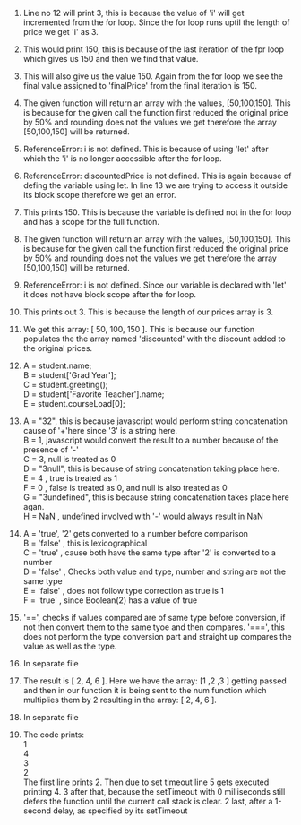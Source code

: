 1. Line no 12 will print 3, this is because the value of 'i' will get incremented from the for loop. Since the for loop runs uptil the length of price we get 'i' as 3.
    
2. This would print 150, this is because of the last iteration of the fpr loop which gives us 150 and then we find that value.
   
3. This will also give us the value 150. Again from the for loop we see the final value assigned to 'finalPrice' from the final iteration is 150. 
   
4. The given function will return an array with the values, [50,100,150]. This is because for the given call the function first reduced the original price by 50% and rounding does not the values we get therefore the array [50,100,150] will be returned. 
   
5. ReferenceError: i is not defined. This is because of using 'let' after which the 'i' is no longer accessible after the for loop. 
   
6. ReferenceError: discountedPrice is not defined. This is again because of defing the variable using let. In line 13 we are trying to access it outside its block scope therefore we get an error.
   
7. This prints 150. This is because the variable is defined not in the for loop and has a scope for the full function. 
   
8. The given function will return an array with the values, [50,100,150]. This is because for the given call the function first reduced the original price by 50% and rounding does not the values we get therefore the array [50,100,150] will be returned.
   
9.  ReferenceError: i is not defined. Since our variable is declared with 'let' it does not have block scope after the for loop. 
    
10. This prints out 3. This is because the length of our prices array is 3. 
    
11. We get this array: [ 50, 100, 150 ]. This is because our function populates the the array named 'discounted' with the discount added to the original prices. 
    
12. A = student.name;<br>
    B = student['Grad Year'];<br>
    C = student.greeting();<br>
    D = student['Favorite Teacher'].name;<br>
    E = student.courseLoad[0];<br>

13. A = "32", this is because javascript would perform string concatenation cause of '+'here since '3' is a string here. <br>
    B = 1, javascript would convert the result to a number because of the presence of '-'<br>
    C = 3, null is treated as 0<br>
    D = "3null", this is because of string concatenation taking place here.<br>
    E = 4 , true is treated as 1<br>
    F = 0 , false is treated as 0, and null is also treated as 0<br>
    G = "3undefined", this is because string concatenation takes place here agan. <br>
    H = NaN , undefined involved with '-' would always result in NaN<br>

14. A = 'true', '2' gets converted to a number before comparison<br>
    B = 'false' , this is lexicographical<br>
    C = 'true' , cause both have the same type after '2' is converted to a number<br>
    D = 'false'  , Checks both value and type, number and string are not the same type<br>
    E = 'false'  , does not follow type correction as true is 1<br>
    F = 'true' , since Boolean(2) has a value of true <br>

15. '==', checks if values compared are of same type before conversion, if not then convert them to the same tyoe and then compares. 
    '===', this does not perform the type conversion part and straight up compares the value as well as the type. 

16. In separate file

17. The result is [ 2, 4, 6 ]. Here we have the array: [1 ,2 ,3 ] getting passed and then in our function it is being sent to the num function which multiplies them by 2 resulting in the array: [ 2, 4, 6 ]. 
    
18. In separate file
    
19. The code prints:<br>
    1 <br>
    4 <br>
    3 <br>
    2 <br>
    The first line prints 2. Then due to set timeout line 5 gets executed printing 4. 3 after that, because the setTimeout with 0 milliseconds still defers the function until the current call stack is clear. 2 last, after a 1-second delay, as specified by its setTimeout

